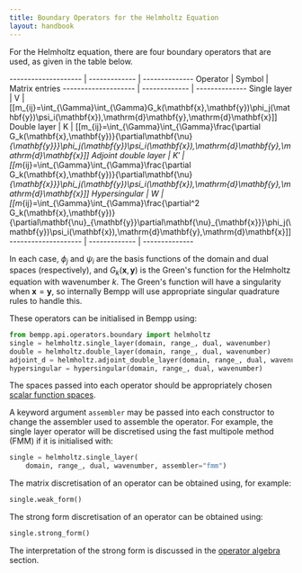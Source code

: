 ```yaml
---
title: Boundary Operators for the Helmholtz Equation
layout: handbook
---
```

For the Helmholtz equation, there are four boundary operators that are used, as given in the table
below.

-------------------- | ------------- | --------------
Operator             | Symbol        | Matrix entries
-------------------- | ------------- | --------------
Single layer         | $\mathsf{V}$  | [[m_{ij}=\int_{\Gamma}\int_{\Gamma}G_k(\mathbf{x},\mathbf{y})\phi_j(\mathbf{y})\psi_i(\mathbf{x})\,\mathrm{d}\mathbf{y}\,\mathrm{d}\mathbf{x}]]
Double layer         | $\mathsf{K}$  | [[m_{ij}=\int_{\Gamma}\int_{\Gamma}\frac{\partial G_k(\mathbf{x},\mathbf{y})}{\partial\mathbf{\nu}_{\mathbf{y}}}\phi_j(\mathbf{y})\psi_i(\mathbf{x})\,\mathrm{d}\mathbf{y}\,\mathrm{d}\mathbf{x}]]
Adjoint double layer | $\mathsf{K}'$ | [[m_{ij}=\int_{\Gamma}\int_{\Gamma}\frac{\partial G_k(\mathbf{x},\mathbf{y})}{\partial\mathbf{\nu}_{\mathbf{x}}}\phi_j(\mathbf{y})\psi_i(\mathbf{x})\,\mathrm{d}\mathbf{y}\,\mathrm{d}\mathbf{x}]]
Hypersingular        | $\mathsf{W}$  | [[m_{ij}=\int_{\Gamma}\int_{\Gamma}\frac{\partial^2 G_k(\mathbf{x},\mathbf{y})}{\partial\mathbf{\nu}_{\mathbf{y}}\partial\mathbf{\nu}\_{\mathbf{x}}}\phi_j(\mathbf{y})\psi_i(\mathbf{x})\,\mathrm{d}\mathbf{y}\,\mathrm{d}\mathbf{x}]]
-------------------- | ------------- | --------------

In each case,  $\phi_j$ and $\psi_i$ are the basis functions of the domain and dual spaces (respectively),
and $G_k(\mathbf{x},\mathbf{y})$ is the Green's function for the Helmholtz equation with
wavenumber $k$.
The Green's function will have a singularity when $\mathbf{x}=\mathbf{y}$, so internally Bempp will
use appropriate singular quadrature rules to handle this.

These operators can be initialised in Bempp using:
```python
from bempp.api.operators.boundary import helmholtz
single = helmholtz.single_layer(domain, range_, dual, wavenumber)
double = helmholtz.double_layer(domain, range_, dual, wavenumber)
adjoint_d = helmholtz.adjoint_double_layer(domain, range_, dual, wavenumber)
hypersingular = hypersingular(domain, range_, dual, wavenumber)
```
The spaces passed into each operator should be appropriately chosen
[scalar function spaces](scalar_function_spaces.md).

A keyword argument `assembler` may be passed into each constructor to change the assembler
used to assemble the operator. For example, the single layer operator will be discretised using
the fast multipole method (FMM) if it is initialised with:
```python
single = helmholtz.single_layer(
    domain, range_, dual, wavenumber, assembler="fmm")
```

The matrix discretisation of an operator can be obtained using, for example:

```python
single.weak_form()
```

The strong form discretisation of an operator can be obtained using:
```python
single.strong_form()
```
The interpretation of the strong form is discussed in the [operator algebra](operator_algebra.md)
section.
